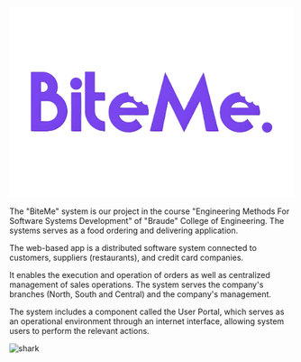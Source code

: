 ![Logo](BiteMe-Client/resources/BiteMe-removebg-preview.png)

The "BiteMe" system is our project in the course "Engineering Methods For Software Systems Development" of "Braude" College of Engineering. 
The systems serves as a food ordering and delivering application.

The web-based app is a distributed software system connected to customers, suppliers (restaurants), and credit card companies. 

It enables the execution and operation of orders as well as centralized management of sales operations.
The system serves the company's branches (North, South and Central) and the company's management. 

The system includes a component called the User Portal, which serves as an operational environment through an internet interface, allowing system users to perform the relevant actions.

![shark](https://github.com/user-attachments/assets/d2fcaae2-27bf-4e8d-a85c-cfb13c2db236)
